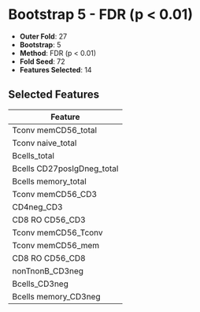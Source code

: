 # Bootstrap 5 - FDR (p < 0.01)

- **Outer Fold**: 27
- **Bootstrap**: 5
- **Method**: FDR (p < 0.01)
- **Fold Seed**: 72
- **Features Selected**: 14

## Selected Features

| Feature |
|---------|
| Tconv memCD56_total |
| Tconv naive_total |
| Bcells_total |
| Bcells CD27posIgDneg_total |
| Bcells memory_total |
| Tconv memCD56_CD3 |
| CD4neg_CD3 |
| CD8 RO CD56_CD3 |
| Tconv memCD56_Tconv |
| Tconv memCD56_mem |
| CD8 RO CD56_CD8 |
| nonTnonB_CD3neg |
| Bcells_CD3neg |
| Bcells memory_CD3neg |
